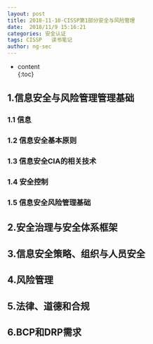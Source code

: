 ```yaml
---
layout: post  
title: 2018-11-10-CISSP第1部分安全与风险管理
date:  2018/11/9 15:16:21   
categories: 安全认证 
tags: CISSP   读书笔记
author: ng-sec  
---
```


* content  
{:toc}

## 1.信息安全与风险管理管理基础
### 1.1 信息

### 1.2 信息安全基本原则

### 1.3 信息安全CIA的相关技术

### 1.4 安全控制

### 1.5 信息安全风险管理基础


## 2.安全治理与安全体系框架

## 3.信息安全策略、组织与人员安全

## 4.风险管理

## 5.法律、道德和合规

## 6.BCP和DRP需求
